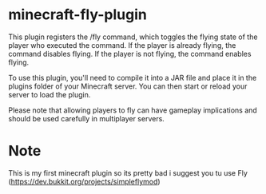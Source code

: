 # minecraft-fly-plugin
This plugin registers the /fly command, which toggles the flying state of the player who executed the command. If the player is already flying, the command disables flying. If the player is not flying, the command enables flying.

To use this plugin, you'll need to compile it into a JAR file and place it in the plugins folder of your Minecraft server. You can then start or reload your server to load the plugin.

Please note that allowing players to fly can have gameplay implications and should be used carefully in multiplayer servers.

# Note
This is my first minecraft plugin so its pretty bad i suggest you tu use Fly (https://dev.bukkit.org/projects/simpleflymod)
